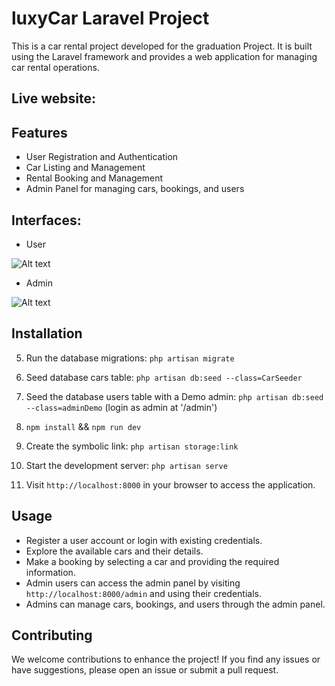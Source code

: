 # luxyCar Laravel Project

This is a car rental project developed for the graduation Project. It is built using the Laravel framework and provides a web application for managing car rental operations.

## Live website:


## Features

-   User Registration and Authentication
-   Car Listing and Management
-   Rental Booking and Management
-   Admin Panel for managing cars, bookings, and users


## Interfaces:

- User

![Alt text](public/user_interface.gif)

- Admin

![Alt text](public/admin_interface.gif)




## Installation


<!-- 5. Generate an application key: `php artisan key:generate` -->

5. Run the database migrations: `php artisan migrate`

7. Seed database cars table: `php artisan db:seed --class=CarSeeder`

8. Seed the database users table with a Demo admin: `php artisan db:seed --class=adminDemo` (login as admin at '/admin')

9. `npm install` && `npm run dev`

10. Create the symbolic link: `php artisan storage:link`

11. Start the development server: `php artisan serve`

12. Visit `http://localhost:8000` in your browser to access the application.

## Usage

-   Register a user account or login with existing credentials.
-   Explore the available cars and their details.
-   Make a booking by selecting a car and providing the required information.
-   Admin users can access the admin panel by visiting `http://localhost:8000/admin` and using their credentials.
-   Admins can manage cars, bookings, and users through the admin panel.

## Contributing

We welcome contributions to enhance the project! If you find any issues or have suggestions, please open an issue or submit a pull request.


